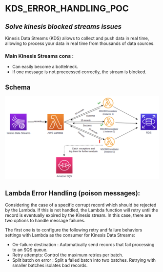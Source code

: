 # KDS_ERROR_HANDLING_POC
## _Solve kinesis blocked streams issues_

Kinesis Data Streams (KDS) allows to collect and push data in real time, allowing to process your data in real time from thousands of data sources. 



### Main Kinesis Streams cons :

- Can easily become  a bottelneck. 
- If one message is not proceessed correctly, the stream is blocked. 


## Schema

![](https://github.com/pi-square-io/kinesis-error-handling-poc/blob/main/schema.png)

## Lambda Error Handling (poison messages):

Considering  the case of a specific corrupt record which should be rejected by the Lambda. If this is not handled, the Lambda function will retry until the record is eventually expired by the Kinesis stream. In this case, there are two options to handle message failures. 

The first one is to configure the following retry and failure behaviors settings with Lambda as the consumer for Kinesis Data Streams:

- On-failure destination : Automatically send records that fail processing to an SQS queue.
- Retry attempts: Control the maximum retries per batch.
- Split batch on error : Split a failed batch into two batches. Retrying with smaller batches isolates bad records.
